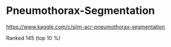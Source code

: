 # Pneumothorax-Segmentation

https://www.kaggle.com/c/siim-acr-pneumothorax-segmentation

Ranked 145 (top 10 %)
